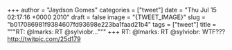 
+++
author = "Jaydson Gomes"
categories = ["tweet"]
date = "Thu Jul 15 02:17:16 +0000 2010"
draft = false
image = "{TWEET_IMAGE}"
slug = "b017086981f9384607fd93698e223ba1faad21b4"
tags = ["tweet"]
title = """RT: @lmarks: RT @sylviobr..."""
+++
RT: @lmarks: RT @sylviobr: WTF???  http://twitpic.com/25d179
